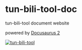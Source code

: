 # tun-bili-tool-doc

tun-bili-tool document website

powered by [Docusaurus 2](https://docusaurus.io/)

<a target="_blank" rel="noreferrer" href="https://github.com/tuntun0609/tun-bili-tool" className="repo-list-item">
	<img alt="tun-bili-tool" src="https://tun-github-readme-stats.vercel.app/api/pin/?username=tuntun0609&repo=tun-bili-tool" />
</a>